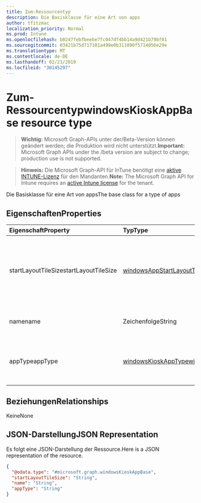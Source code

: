 ```yaml
---
title: Zum-Ressourcentyp
description: Die Basisklasse für eine Art von apps
author: tfitzmac
localization_priority: Normal
ms.prod: Intune
ms.openlocfilehash: b0247febfbeebe7fc047df4bb14a9d421b79bf01
ms.sourcegitcommit: 03421b75d717101a499e0b311890f5714056e29e
ms.translationtype: MT
ms.contentlocale: de-DE
ms.lasthandoff: 02/21/2019
ms.locfileid: "30145297"
---
```

# <a name="windowskioskappbase-resource-type"></a><span data-ttu-id="8e796-103">Zum-Ressourcentyp</span><span class="sxs-lookup"><span data-stu-id="8e796-103">windowsKioskAppBase resource type</span></span>

> <span data-ttu-id="8e796-104">**Wichtig:** Microsoft Graph-APIs unter der/Beta-Version können geändert werden; die Produktion wird nicht unterstützt.</span><span class="sxs-lookup"><span data-stu-id="8e796-104">**Important:** Microsoft Graph APIs under the /beta version are subject to change; production use is not supported.</span></span>

> <span data-ttu-id="8e796-105">**Hinweis:** Die Microsoft Graph-API für InTune benötigt eine [aktive INTUNE-Lizenz](https://go.microsoft.com/fwlink/?linkid=839381) für den Mandanten.</span><span class="sxs-lookup"><span data-stu-id="8e796-105">**Note:** The Microsoft Graph API for Intune requires an [active Intune license](https://go.microsoft.com/fwlink/?linkid=839381) for the tenant.</span></span>

<span data-ttu-id="8e796-106">Die Basisklasse für eine Art von apps</span><span class="sxs-lookup"><span data-stu-id="8e796-106">The base class for a type of apps</span></span>

## <a name="properties"></a><span data-ttu-id="8e796-107">Eigenschaften</span><span class="sxs-lookup"><span data-stu-id="8e796-107">Properties</span></span>
|<span data-ttu-id="8e796-108">Eigenschaft</span><span class="sxs-lookup"><span data-stu-id="8e796-108">Property</span></span>|<span data-ttu-id="8e796-109">Typ</span><span class="sxs-lookup"><span data-stu-id="8e796-109">Type</span></span>|<span data-ttu-id="8e796-110">Beschreibung</span><span class="sxs-lookup"><span data-stu-id="8e796-110">Description</span></span>|
|:---|:---|:---|
|<span data-ttu-id="8e796-111">startLayoutTileSize</span><span class="sxs-lookup"><span data-stu-id="8e796-111">startLayoutTileSize</span></span>|[<span data-ttu-id="8e796-112">windowsAppStartLayoutTileSize</span><span class="sxs-lookup"><span data-stu-id="8e796-112">windowsAppStartLayoutTileSize</span></span>](../resources/intune-deviceconfig-windowsappstartlayouttilesize.md)|<span data-ttu-id="8e796-113">Die Größe der APP-Kachel für das Start Layout.</span><span class="sxs-lookup"><span data-stu-id="8e796-113">The app tile size for the start layout.</span></span> <span data-ttu-id="8e796-114">Mögliche Werte: `hidden`, `small`, `medium`, `wide`, `large`.</span><span class="sxs-lookup"><span data-stu-id="8e796-114">Possible values are: `hidden`, `small`, `medium`, `wide`, `large`.</span></span>|
|<span data-ttu-id="8e796-115">name</span><span class="sxs-lookup"><span data-stu-id="8e796-115">name</span></span>|<span data-ttu-id="8e796-116">Zeichenfolge</span><span class="sxs-lookup"><span data-stu-id="8e796-116">String</span></span>|<span data-ttu-id="8e796-117">Stellt den Anzeigenamen einer APP dar.</span><span class="sxs-lookup"><span data-stu-id="8e796-117">Represents the friendly name of an app</span></span>|
|<span data-ttu-id="8e796-118">appType</span><span class="sxs-lookup"><span data-stu-id="8e796-118">appType</span></span>|[<span data-ttu-id="8e796-119">windowsKioskAppType</span><span class="sxs-lookup"><span data-stu-id="8e796-119">windowsKioskAppType</span></span>](../resources/intune-deviceconfig-windowskioskapptype.md)|<span data-ttu-id="8e796-120">Der APP-Typ.</span><span class="sxs-lookup"><span data-stu-id="8e796-120">The app type.</span></span> <span data-ttu-id="8e796-121">Mögliche Werte: `unknown`, `store`, `desktop`, `aumId`.</span><span class="sxs-lookup"><span data-stu-id="8e796-121">Possible values are: `unknown`, `store`, `desktop`, `aumId`.</span></span>|

## <a name="relationships"></a><span data-ttu-id="8e796-122">Beziehungen</span><span class="sxs-lookup"><span data-stu-id="8e796-122">Relationships</span></span>
<span data-ttu-id="8e796-123">Keine</span><span class="sxs-lookup"><span data-stu-id="8e796-123">None</span></span>

## <a name="json-representation"></a><span data-ttu-id="8e796-124">JSON-Darstellung</span><span class="sxs-lookup"><span data-stu-id="8e796-124">JSON Representation</span></span>
<span data-ttu-id="8e796-125">Es folgt eine JSON-Darstellung der Ressource.</span><span class="sxs-lookup"><span data-stu-id="8e796-125">Here is a JSON representation of the resource.</span></span>
<!-- {
  "blockType": "resource",
  "@odata.type": "microsoft.graph.windowsKioskAppBase"
}
-->
``` json
{
  "@odata.type": "#microsoft.graph.windowsKioskAppBase",
  "startLayoutTileSize": "String",
  "name": "String",
  "appType": "String"
}
```




